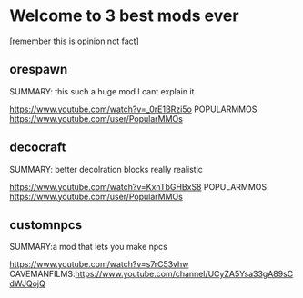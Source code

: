 # Welcome to 3 best mods ever 
[remember this is opinion not fact]

## orespawn
SUMMARY: this such a huge mod I cant explain it

https://www.youtube.com/watch?v=_0rE1BRzi5o 
POPULARMMOS https://www.youtube.com/user/PopularMMOs

## decocraft
SUMMARY: better decolration blocks really realistic

https://www.youtube.com/watch?v=KxnTbGHBxS8
POPULARMMOS https://www.youtube.com/user/PopularMMOs

## customnpcs
SUMMARY:a mod that lets you make npcs

https://www.youtube.com/watch?v=s7rC53vhw
CAVEMANFILMS:https://www.youtube.com/channel/UCyZA5Ysa33gA89sCdWJQojQ
